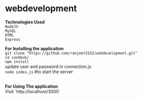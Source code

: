 # webdevelopment
<b>Technologies Used</br></b>
`NodeJS`</br>
`MySQL`</br>
`HTML`</br>
`Express`</br>

<b>For Installing the application</br></b>
`git clone "https://github.com/ranjeet3152/webdevelopment.git"`</br>
`cd cookbuk/`</br>
`npm install`</br>
 update user and password in connection.js</br>
`node index.js` #to start the server</br>

</br>
<b>For Using The application</br></b>
  Visit `http://localhost/3000`
